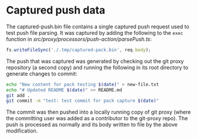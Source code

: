 # Captured push data

The captured-push.bin file contains a single captured push request used to test push file parsing. It was captured by adding the following to the `exec` function in _src/proxy/processors/push-action/parsePush.ts_:

```typescript
fs.writeFileSync('./.tmp/captured-pack.bin', req.body);
```

The push that was captured was generated by checking out the git proxy repository (a second copy) and running the following in its root directory to generate changes to commit:

```bash
echo "New content for pack testing $(date)" > new-file.txt
echo "# Updated README $(date)" >> README.md
git add .
git commit -m "test: test commit for pack capture $(date)"
```

The commit was then pushed into a locally running copy of git proxy (where the committing user was added as a contributor to the git-proxy repo). The push is processed as normally and its body written to file by the above modification.
